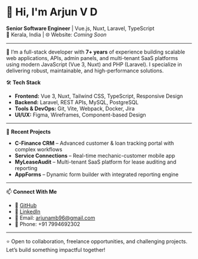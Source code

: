 # 👋 Hi, I'm Arjun V D

**Senior Software Engineer** | Vue.js, Nuxt, Laravel, TypeScript  
📍 Kerala, India | 🌐 Website: _Coming Soon_

---

🚀 I’m a full-stack developer with **7+ years** of experience building scalable web applications, APIs, admin panels, and multi-tenant SaaS platforms using modern JavaScript (Vue 3, Nuxt) and PHP (Laravel). I specialize in delivering robust, maintainable, and high-performance solutions.

🛠 **Tech Stack**
- **Frontend:** Vue 3, Nuxt, Tailwind CSS, TypeScript, Responsive Design
- **Backend:** Laravel, REST APIs, MySQL, PostgreSQL
- **Tools & DevOps:** Git, Vite, Webpack, Docker, Jira
- **UI/UX:** Figma, Wireframes, Component-based Design

---

🧠 **Recent Projects**
- **C-Finance CRM** – Advanced customer & loan tracking portal with complex workflows
- **Service Connections** – Real-time mechanic-customer mobile app
- **MyLeaseAudit** – Multi-tenant SaaS platform for lease auditing and reporting
- **AppForms** – Dynamic form builder with integrated reporting engine

---

📫 **Connect With Me**
- 🔗 [GitHub](https://github.com/ArjunvDevaraj)  
- 💼 [LinkedIn](https://www.linkedin.com/in/arjunvdevaraj)  
- 📧 Email: [arjunamb96@gmail.com](mailto:arjunamb96@gmail.com)  
- 📱 Phone: +91 7994692302

---

⭐️ Open to collaboration, freelance opportunities, and challenging projects. Let’s build something impactful together!
